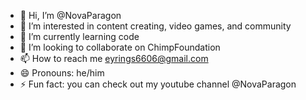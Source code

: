 - 👋 Hi, I’m @NovaParagon
- 👀 I’m interested in content creating, video games, and community
- 🌱 I’m currently learning code
- 💞️ I’m looking to collaborate on ChimpFoundation
- 📫 How to reach me eyrings6606@gmail.com
- 😄 Pronouns: he/him
- ⚡ Fun fact: you can check out my youtube channel @NovaParagon

<!---
eyrings6606/eyrings6606 is a ✨ special ✨ repository because its `README.md` (this file) appears on your GitHub profile.
You can click the Preview link to take a look at your changes.
--->
